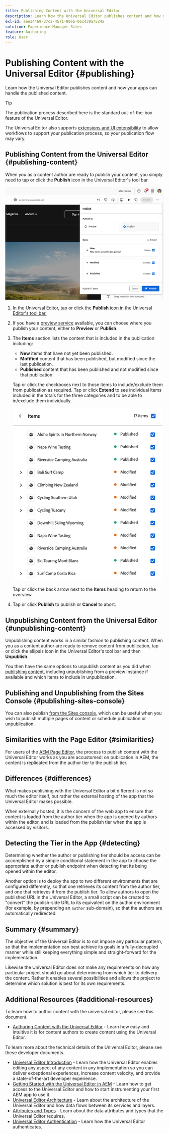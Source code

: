 ```yaml
---
title: Publishing Content with the Universal Editor
description: Learn how the Universal Editor publishes content and how your apps can handle the published content.
exl-id: aee34469-37c2-4571-806b-06c439a7524a
solution: Experience Manager Sites
feature: Authoring
role: User
---
```


# Publishing Content with the Universal Editor {#publishing}

Learn how the Universal Editor publishes content and how your apps can handle the published content.

>[!TIP]
>
>The publication process described here is the standard out-of-the-box feature of the Universal Editor.
>
>The Universal Editor also supports [extensions and UI extensibility](/help/implementing/universal-editor/extending.md) to allow workflows to support your publication process, so your publication flow may vary.

## Publishing Content from the Universal Editor {#publishing-content}

When you as a content author are ready to publish your content, you simply need to tap or click the **Publish** icon in the Universal Editor's tool bar.

![Publishing pages](assets/publish-menu.png)

1. In the Universal Editor, tap or click [the **Publish** icon in the Universal Editor's tool bar.](/help/sites-cloud/authoring/universal-editor/navigation.md#publish)
1. If you have a [preview service](/help/sites-cloud/authoring/sites-console/previewing-content.md) available, you can choose where you publish your content, either to **Preview** or **Publish**.
1. The **Items** section lists the content that is included in the publication including:
   * **New** items that have not yet been published.
   * **Mofified** content that has been published, but modified since the last publication.
   * **Published** content that has been published and not modified since that publication.

   Tap or click the checkboxes next to those items to include/exclude them from publication as required. Tap or click **Extend** to see individual items included in the totals for the three categories and to be able to in/exclude them individually.

   ![Publish items](assets/publish-items.png)

   Tap or click the back arrow next to the **Items** heading to return to the overview.

1. Tap or click **Publish** to publish or **Cancel** to abort.

## Unpublishing Content from the Universal Editor {#unpublishing-content}

Unpublishing content works in a similar fashion to publishing content. When you as a content author are ready to remove content from publication, tap or click the ellipsis icon in the Universal Editor's tool bar and then **Unpublish**.

You then have the same options to unpublish content as you did when [publishing content.](#publishing-content) including unpublishing from a preview instance if available and which items to include in unpublication.

## Publishing and Unpublishing from the Sites Console {#publishing-sites-console}

You can also publish [from the Sites console,](/help/sites-cloud/authoring/sites-console/publishing-pages.md) which can be useful when you wish to publish multiple pages of content or schedule publication or unpublication.

## Similarities with the Page Editor {#similarities}

For users of the [AEM Page Editor,](/help/sites-cloud/authoring/page-editor/introduction.md) the process to publish content with the Universal Editor works as you are accustomed: on publication in AEM, the content is replicated from the author tier to the publish tier.

## Differences {#differences}

What makes publishing with the Universal Editor a bit different is not so much the editor itself, but rather the external hosting of the app that the Universal Editor makes possible.

When externally hosted, it is the concern of the web app to ensure that content is loaded from the author tier when the app is opened by authors within the editor, and is loaded from the publish tier when the app is accessed by visitors.

## Detecting the Tier in the App {#detecting}

Determining whether the author or publishing tier should be access can be accomplished by a simple conditional statement in the app to choose the appropriate author or publish endpoint when detecting that its being opened within the editor.

Another option is to deploy the app to two different environments that are configured differently, so that one retrieves its content from the author tier, and one that retrieves it from the publish tier. To allow authors to open the published URL in the Universal Editor, a small script can  be created to "convert" the publish-side URL to its equivalent on the author environment (for example, by prepending an `author` sub-domain), so that the authors are automatically redirected.

## Summary {#summary}

The objective of the Universal Editor is to not impose any particular pattern, so that the implementation can best achieve its goals in a fully-decoupled manner while still keeping everything simple and straight-forward for the implementation.

Likewise the Universal Editor does not make any requirements on how any particular project should go about determining from which tier to delivery the content. Rather it enables several possibilities and allows the project to determine which solution is best for its own requirements.

## Additional Resources {#additional-resources}

To learn how to author content with the universal editor, please see this document.

* [Authoring Content with the Universal Editor](authoring.md) - Learn how easy and intuitive it is for content authors to create content using the Universal Editor.

To learn more about the technical details of the Universal Editor, please see these developer documents.

* [Universal Editor Introduction](/help/implementing/universal-editor/introduction.md) - Learn how the Universal Editor enables editing any aspect of any content in any implementation so you can deliver exceptional experiences, increase content velocity, and provide a state-of-the-art developer experience.
* [Getting Started with the Universal Editor in AEM](/help/implementing/universal-editor/getting-started.md) - Learn how to get access to the Universal Editor and how to start instrumenting your first AEM app to use it.
* [Universal Editor Architecture](/help/implementing/universal-editor/architecture.md) - Learn about the architecture of the Universal Editor and how data flows between its services and layers.
* [Attributes and Types](/help/implementing/universal-editor/attributes-types.md) - Learn about the data attributes and types that the Universal Editor requires.
* [Universal Editor Authentication](/help/implementing/universal-editor/authentication.md) - Learn how the Universal Editor authenticates.
